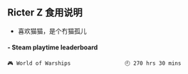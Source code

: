 ## Ricter Z 食用说明
- 喜欢猫猫，是个冇猫孤儿

<!-- steam-box start -->
#### - Steam playtime leaderboard
```text
🎮 World of Warships                 🕘 270 hrs 30 mins
```
<!-- Powered by https://github.com/YouEclipse/steam-box . -->
<!-- steam-box end -->

